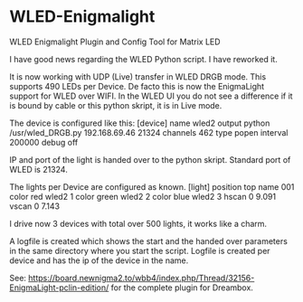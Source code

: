 # WLED-Enigmalight
WLED Enigmalight Plugin and Config Tool for Matrix LED

I have good news regarding the WLED Python script. I have reworked it.

It is now working with UDP (Live) transfer in WLED DRGB mode.
This supports 490 LEDs per Device.
De facto this is now the EnigmaLight support for WLED over WIFI.
In the WLED UI you do not see a difference if it is bound by cable or this python skript, it is in Live mode.

The device is configured like this:
[device]
name wled2
output python /usr/wled_DRGB.py 192.168.69.46 21324
channels 462
type popen
interval 200000
debug off

IP and port of the light is handed over to the python skript.
Standard port of WLED is 21324.

The lights per Device are configured as known.
[light]
position top
name 001
color red wled2 1
color green wled2 2
color blue wled2 3
hscan 0 9.091
vscan 0 7.143

I drive now 3 devices with total over 500 lights, it works like a charm.

A logfile is created which shows the start and the handed over parameters in the same directory where you start the script.
Logfile is created per device and has the ip of the device in the name.


See: https://board.newnigma2.to/wbb4/index.php/Thread/32156-EnigmaLight-pclin-edition/
for the complete plugin for Dreambox.

